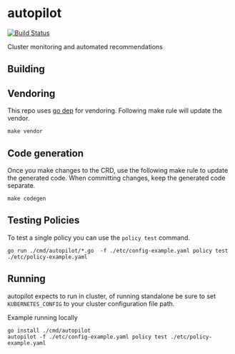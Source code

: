 # autopilot

[![Build Status](https://travis-ci.org/libopenstorage/autopilot.svg?branch=master)](https://travis-ci.org/libopenstorage/autopilot)

Cluster monitoring and automated recommendations

## Building

## Vendoring

This repo uses [go dep](https://golang.github.io/dep/) for vendoring. Following make rule will update the vendor.

```shell
make vendor
```

## Code generation

Once you make changes to the CRD, use the following make rule to update the generated code. When committing changes, keep the generated code separate.

```shell
make codegen
```

## Testing Policies

To test a single policy you can use the `policy test` command.

```shell
go run ./cmd/autopilot/*.go  -f ./etc/config-example.yaml policy test ./etc/policy-example.yaml
```

## Running

autopilot expects to run in cluster, of running standalone be sure to set `KUBERNETES_CONFIG` to your cluster configuration file path.

Example running locally

```shell
go install ./cmd/autopilot
autopilot -f ./etc/config-example.yaml policy test ./etc/policy-example.yaml
```